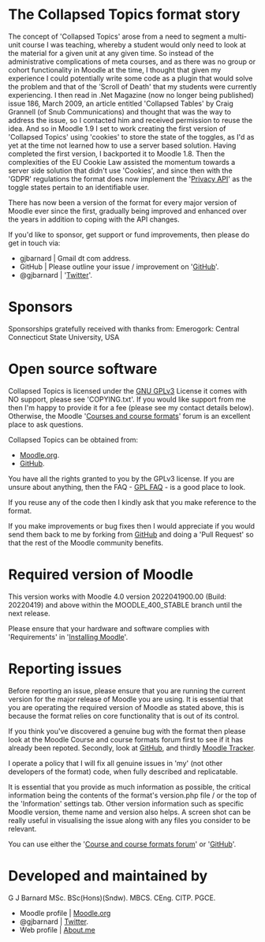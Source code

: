 The Collapsed Topics format story
=================================
The concept of 'Collapsed Topics' arose from a need to segment a multi-unit course I was teaching, whereby a student would only
need to look at the material for a given unit at any given time.  So instead of the administrative complications of meta
courses, and as there was no group or cohort functionality in Moodle at the time, I thought that given my experience I could
potentially write some code as a plugin that would solve the problem and that of the 'Scroll of Death' that my students were
currently experiencing.  I then read in .Net Magazine (now no longer being published) issue 186, March 2009, an article entitled
'Collapsed Tables' by Craig Grannell (of Snub Communications) and thought that was the way to address the issue, so I contacted him
and received permission to reuse the idea.  And so in Moodle 1.9 I set to work creating the first version of 'Collapsed Topics' using
'cookies' to store the state of the toggles, as I'd as yet at the time not learned how to use a server based solution.  Having
completed the first version, I backported it to Moodle 1.8.  Then the complexities of the EU Cookie Law assisted the momentum
towards a server side solution that didn't use 'Cookies', and since then with the 'GDPR' regulations the format does now implement the
'[Privacy API](https://docs.moodle.org/dev/Privacy_API)' as the toggle states pertain to an identifiable user.

There has now been a version of the format for every major version of Moodle ever since the first, gradually being improved and
enhanced over the years in addition to coping with the API changes.

If you'd like to sponsor, get support or fund improvements, then please do get in touch via:

- gjbarnard | Gmail dt com address.
- GitHub | Please outline your issue / improvement on '[GitHub](https://github.com/gjb2048/moodle-format_topcoll/issues)'.
- @gjbarnard | '[Twitter](https://twitter.com/gjbarnard)'.

Sponsors
========
Sponsorships gratefully received with thanks from:
Emerogork: Central Connecticut State University, USA

Open source software
====================
Collapsed Topics is licensed under the [GNU GPLv3](https://www.gnu.org/licenses/gpl-3.0.en.html) License it comes with NO support,
please see 'COPYING.txt'. If you would like support from me then I'm happy to provide it for a fee (please see my contact details
below).  Otherwise, the Moodle '[Courses and course formats](https://moodle.org/mod/forum/view.php?id=47)' forum is an excellent place
to ask questions.

Collapsed Topics can be obtained from:

* [Moodle.org](https://moodle.org/plugins/view.php?plugin=format_topcoll).
* [GitHub](https://github.com/gjb2048/moodle-format_topcoll/releases).

You have all the rights granted to you by the GPLv3 license.  If you are unsure about anything, then the
FAQ - [GPL FAQ](https://www.gnu.org/licenses/gpl-faq.html) - is a good place to look.

If you reuse any of the code then I kindly ask that you make reference to the format.

If you make improvements or bug fixes then I would appreciate if you would send them back to me by forking from
[GitHub](https://github.com/gjb2048/moodle-format_topcoll) and doing a 'Pull Request' so that the rest of the Moodle community
benefits.

Required version of Moodle
==========================
This version works with Moodle 4.0 version 2022041900.00 (Build: 20220419) and above within the MOODLE_400_STABLE branch until the
next release.

Please ensure that your hardware and software complies with 'Requirements' in '[Installing Moodle](https://docs.moodle.org/400/en/Installing_Moodle)'.

Reporting issues
================
Before reporting an issue, please ensure that you are running the current version for the major release of Moodle you are using.  It
is essential that you are operating the required version of Moodle as stated above, this is because the format relies on core functionality
that is out of its control.

If you think you've discovered a genuine bug with the format then please look at the Moodle Course and course formats forum first to see if it
has already been repoted.  Secondly, look at [GitHub](https://github.com/gjb2048/moodle-format_topcoll/issues), and thirdly [Moodle Tracker](https://tracker.moodle.org/issues/?jql=project+%3D+CONTRIB+AND+component+%3D+%22Course+format%3A+Topcoll%22).

I operate a policy that I will fix all genuine issues in 'my' (not other developers of the format) code, when fully described and
replicatable.

It is essential that you provide as much information as possible, the critical information being the contents of the format's
version.php file / or the top of the 'Information' settings tab.  Other version information such as specific Moodle version,
theme name and version also helps.  A screen shot can be really useful in visualising the issue along with any files you
consider to be relevant.

You can use either the '[Course and course formats forum](https://moodle.org/mod/forum/view.php?id=47)' or '[GitHub](https://github.com/gjb2048/moodle-format_topcoll/issues)'.

Developed and maintained by
===========================
G J Barnard MSc. BSc(Hons)(Sndw). MBCS. CEng. CITP. PGCE.

- Moodle profile | [Moodle.org](http://moodle.org/user/profile.php?id=442195)
- @gjbarnard | [Twitter](https://twitter.com/gjbarnard).
- Web profile | [About.me](http://about.me/gjbarnard)
